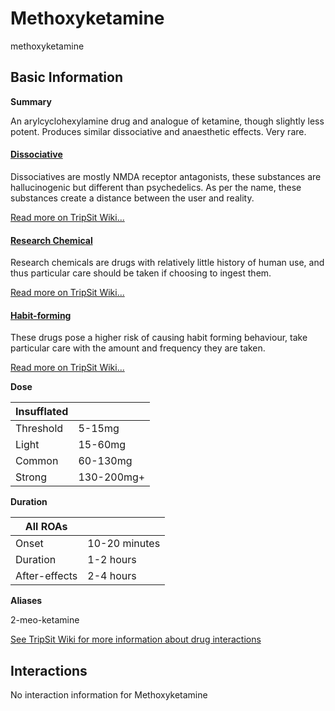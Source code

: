 # Methoxyketamine

methoxyketamine

## Basic Information

**Summary**

An arylcyclohexylamine drug and analogue of ketamine, though slightly less potent. Produces similar dissociative and anaesthetic effects. Very rare.

#### [Dissociative](/category/dissociative)

Dissociatives are mostly NMDA receptor antagonists, these substances are hallucinogenic but different than psychedelics. As per the name, these substances create a distance between the user and reality.

[Read more on TripSit Wiki...](#{category.wiki})

#### [Research Chemical](/category/research-chemical)

Research chemicals are drugs with relatively little history of human use, and thus particular care should be taken if choosing to ingest them.

[Read more on TripSit Wiki...](#{category.wiki})

#### [Habit-forming](/category/habit-forming)

These drugs pose a higher risk of causing habit forming behaviour, take particular care with the amount and frequency they are taken.

[Read more on TripSit Wiki...](#{category.wiki})

**Dose**

| Insufflated |            |
| ----------- | ---------- |
| Threshold   | 5-15mg     |
| Light       | 15-60mg    |
| Common      | 60-130mg   |
| Strong      | 130-200mg+ |

**Duration**

| All ROAs      |               |
| ------------- | ------------- |
| Onset         | 10-20 minutes |
| Duration      | 1-2 hours     |
| After-effects | 2-4 hours     |

**Aliases**

2-meo-ketamine  

[See TripSit Wiki for more information about drug interactions](http://combo.tripsit.me/)

## Interactions

No interaction information for Methoxyketamine